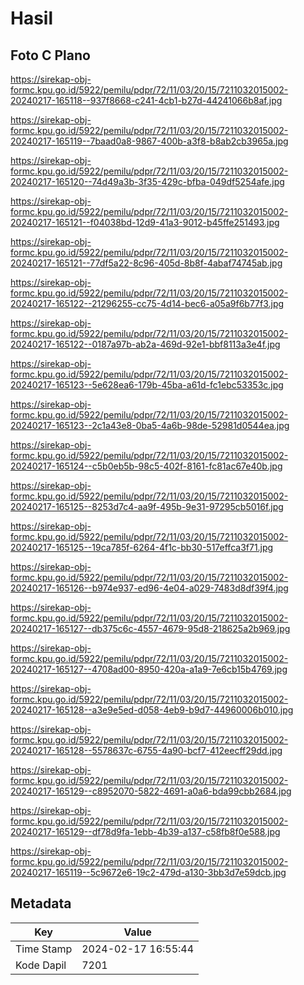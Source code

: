 # Hasil

## Foto C Plano

https://sirekap-obj-formc.kpu.go.id/5922/pemilu/pdpr/72/11/03/20/15/7211032015002-20240217-165118--937f8668-c241-4cb1-b27d-44241066b8af.jpg

https://sirekap-obj-formc.kpu.go.id/5922/pemilu/pdpr/72/11/03/20/15/7211032015002-20240217-165119--7baad0a8-9867-400b-a3f8-b8ab2cb3965a.jpg

https://sirekap-obj-formc.kpu.go.id/5922/pemilu/pdpr/72/11/03/20/15/7211032015002-20240217-165120--74d49a3b-3f35-429c-bfba-049df5254afe.jpg

https://sirekap-obj-formc.kpu.go.id/5922/pemilu/pdpr/72/11/03/20/15/7211032015002-20240217-165121--f04038bd-12d9-41a3-9012-b45ffe251493.jpg

https://sirekap-obj-formc.kpu.go.id/5922/pemilu/pdpr/72/11/03/20/15/7211032015002-20240217-165121--77df5a22-8c96-405d-8b8f-4abaf74745ab.jpg

https://sirekap-obj-formc.kpu.go.id/5922/pemilu/pdpr/72/11/03/20/15/7211032015002-20240217-165122--21296255-cc75-4d14-bec6-a05a9f6b77f3.jpg

https://sirekap-obj-formc.kpu.go.id/5922/pemilu/pdpr/72/11/03/20/15/7211032015002-20240217-165122--0187a97b-ab2a-469d-92e1-bbf8113a3e4f.jpg

https://sirekap-obj-formc.kpu.go.id/5922/pemilu/pdpr/72/11/03/20/15/7211032015002-20240217-165123--5e628ea6-179b-45ba-a61d-fc1ebc53353c.jpg

https://sirekap-obj-formc.kpu.go.id/5922/pemilu/pdpr/72/11/03/20/15/7211032015002-20240217-165123--2c1a43e8-0ba5-4a6b-98de-52981d0544ea.jpg

https://sirekap-obj-formc.kpu.go.id/5922/pemilu/pdpr/72/11/03/20/15/7211032015002-20240217-165124--c5b0eb5b-98c5-402f-8161-fc81ac67e40b.jpg

https://sirekap-obj-formc.kpu.go.id/5922/pemilu/pdpr/72/11/03/20/15/7211032015002-20240217-165125--8253d7c4-aa9f-495b-9e31-97295cb5016f.jpg

https://sirekap-obj-formc.kpu.go.id/5922/pemilu/pdpr/72/11/03/20/15/7211032015002-20240217-165125--19ca785f-6264-4f1c-bb30-517effca3f71.jpg

https://sirekap-obj-formc.kpu.go.id/5922/pemilu/pdpr/72/11/03/20/15/7211032015002-20240217-165126--b974e937-ed96-4e04-a029-7483d8df39f4.jpg

https://sirekap-obj-formc.kpu.go.id/5922/pemilu/pdpr/72/11/03/20/15/7211032015002-20240217-165127--db375c6c-4557-4679-95d8-218625a2b969.jpg

https://sirekap-obj-formc.kpu.go.id/5922/pemilu/pdpr/72/11/03/20/15/7211032015002-20240217-165127--4708ad00-8950-420a-a1a9-7e6cb15b4769.jpg

https://sirekap-obj-formc.kpu.go.id/5922/pemilu/pdpr/72/11/03/20/15/7211032015002-20240217-165128--a3e9e5ed-d058-4eb9-b9d7-44960006b010.jpg

https://sirekap-obj-formc.kpu.go.id/5922/pemilu/pdpr/72/11/03/20/15/7211032015002-20240217-165128--5578637c-6755-4a90-bcf7-412eecff29dd.jpg

https://sirekap-obj-formc.kpu.go.id/5922/pemilu/pdpr/72/11/03/20/15/7211032015002-20240217-165129--c8952070-5822-4691-a0a6-bda99cbb2684.jpg

https://sirekap-obj-formc.kpu.go.id/5922/pemilu/pdpr/72/11/03/20/15/7211032015002-20240217-165129--df78d9fa-1ebb-4b39-a137-c58fb8f0e588.jpg

https://sirekap-obj-formc.kpu.go.id/5922/pemilu/pdpr/72/11/03/20/15/7211032015002-20240217-165119--5c9672e6-19c2-479d-a130-3bb3d7e59dcb.jpg


## Metadata

| Key        | Value               |
| ---------- | ------------------- |
| Time Stamp | 2024-02-17 16:55:44 |
| Kode Dapil | 7201                |



